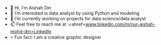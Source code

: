 - 👋 Hi, I’m Aishah Din
- 👀 I’m interested in data analyst by using Python and modeling
- 🌱 I’m currently working on projects for data science/data analyst
- 📫 Feel free to reach me at :<ahref=www.linkedin.com/in/nur-aishah-mohd-din>LinkedIn</a>
- ⚡ Fun fact: I am a creative graphic designer 

<!---
asyahdin/asyahdin is a ✨ special ✨ repository because its `README.md` (this file) appears on your GitHub profile.
You can click the Preview link to take a look at your changes.
--->
